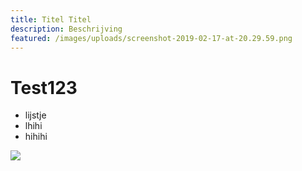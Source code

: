 ```yaml
---
title: Titel Titel
description: Beschrijving
featured: /images/uploads/screenshot-2019-02-17-at-20.29.59.png
---
```

# Test123

* lijstje 
* lhihi
* hihihi

![](/images/uploads/screenshot-2019-02-17-at-20.29.59.png)
